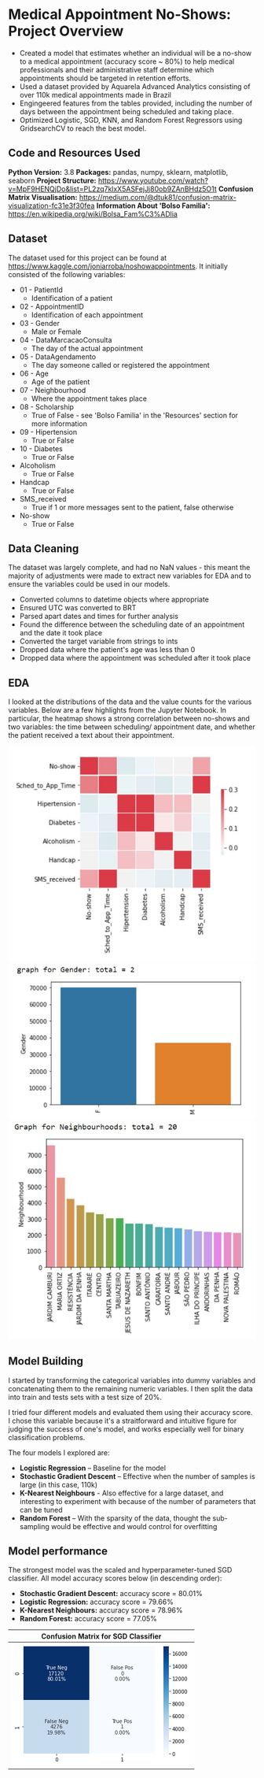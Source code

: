 # Medical Appointment No-Shows: Project Overview
* Created a model that estimates whether an individual will be a no-show to a medical appointment (accuracy score ~ 80%) to help medical professionals and their administrative staff determine which appointments should be targeted in retention efforts. 
* Used a dataset provided by Aquarela Advanced Analytics consisting of over 110k medical appointments made in Brazil
* Engingeered features from the tables provided, including the number of days between the appointment being scheduled and taking place. 
* Optimized Logistic, SGD, KNN, and Random Forest Regressors using GridsearchCV to reach the best model. 

## Code and Resources Used

**Python Version:** 3.8
**Packages:** pandas, numpy, sklearn, matplotlib, seaborn 
**Project Structure:** https://www.youtube.com/watch?v=MpF9HENQjDo&list=PL2zq7klxX5ASFejJj80ob9ZAnBHdz5O1t
**Confusion Matrix Visualisation:** https://medium.com/@dtuk81/confusion-matrix-visualization-fc31e3f30fea
**Information About 'Bolso Familia':** https://en.wikipedia.org/wiki/Bolsa_Fam%C3%ADlia

## Dataset

The dataset used for this project can be found at https://www.kaggle.com/joniarroba/noshowappointments. It initially consisted of the following variables:


* 01 - PatientId
  * Identification of a patient
* 02 - AppointmentID
  * Identification of each appointment
* 03 - Gender
  * Male or Female
* 04 - DataMarcacaoConsulta
  * The day of the actual appointment
* 05 - DataAgendamento
  * The day someone called or registered the appointment
* 06 - Age
  * Age of the patient
* 07 - Neighbourhood
  * Where the appointment takes place
* 08 - Scholarship
  * True of False - see 'Bolso Familia' in the 'Resources' section for more information
* 09 - Hipertension
  * True or False
* 10 - Diabetes
  * True or False
* Alcoholism
  * True or False
* Handcap
  * True or False
* SMS_received
  * True if 1 or more messages sent to the patient, false otherwise
* No-show
  * True or False

## Data Cleaning

The dataset was largely complete, and had no NaN values - this meant the majority of adjustments were made to extract new variables for EDA and to ensure the variables could be used in our models.

*	Converted columns to datetime objects where appropriate
*	Ensured UTC was converted to BRT
*	Parsed apart dates and times for further analysis 
*	Found the difference between the scheduling date of an appointment and the date it took place  
*	Converted the target variable from strings to ints 
*	Dropped data where the patient's age was less than 0
*	Dropped data where the appointment was scheduled after it took place 

## EDA

I looked at the distributions of the data and the value counts for the various variables. Below are a few highlights from the Jupyter Notebook. In particular, the heatmap shows a strong correlation between no-shows and two variables: the time between scheduling/ appointment date, and whether the patient received a text about their appointment. 

![alt text](https://github.com/anastasiabizyayeva/Medical_Appointment_No_Shows/blob/master/images/heatmap.JPG "Heatmap of Variable Correlation")
![alt text](https://github.com/anastasiabizyayeva/Medical_Appointment_No_Shows/blob/master/images/gender.JPG "Dataset Gender Breakdown")
![alt text](https://github.com/anastasiabizyayeva/Medical_Appointment_No_Shows/blob/master/images/neighbourhoods.JPG "Dataset Neighbourhood Breakdown")

## Model Building

I started by transforming the categorical variables into dummy variables and concatenating them to the remaining numeric variables. I then split the data into train and tests sets with a test size of 20%.   

I tried four different models and evaluated them using their accuracy score. I chose this variable because it's a straitforward and intuitive figure for judging the success of one's model, and works especially well for binary classification problems.

The four models I explored are:
*	**Logistic Regression** – Baseline for the model
*	**Stochastic Gradient Descent** – Effective when the number of samples is large (in this case, 110k)
* **K-Nearest Neighbours** - Also effective for a large dataset, and interesting to experiment with because of the number of parameters that can be tuned
*	**Random Forest** – With the sparsity of the data, thought the sub-sampling would be effective and would control for overfitting

## Model performance

The strongest model was the scaled and hyperparameter-tuned SGD classifier. All model accuracy scores below (in descending order):

*	**Stochastic Gradient Descent:** accuracy score = 80.01%
*	**Logistic Regression:** accuracy score = 79.66%
* **K-Nearest Neighbours:** accuracy score = 78.96%
*	**Random Forest:** accuracy score = 77.05%

| Confusion Matrix for SGD Classifier| 
| ------------- |
| ![alt text](https://github.com/anastasiabizyayeva/Medical_Appointment_No_Shows/blob/master/images/GSSGD%20heatmap.png "SGD Confusion Matrix")   | 

